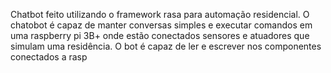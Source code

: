 Chatbot feito utilizando o framework rasa para automação residencial.
O chatobot é capaz de manter conversas simples e executar comandos em uma raspberry pi 3B+ onde estão conectados sensores e atuadores que simulam uma residência.
O bot é capaz de ler e escrever nos componentes conectados a rasp
